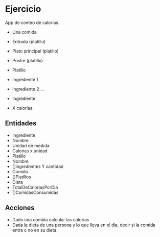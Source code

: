 # Ejercicio

App de conteo de calorías.

 - Una comida
  - Entrada (platillo)
  - Plato principal (platillo)
  - Postre (platillo)

 - Platillo
  - Ingrediente 1
  - ingrediente 2
  ...

 - Ingrediente
  - X calorías.


## Entidades
 - Ingrediente
  - Nombre
  - Unidad de medida
  - Calorias x unidad
 - Platillo
  - Nombre
  - []ingredientes Y cantidad
 - Comida
  - []Platillos
 - Dieta
  - TotalDeCaloriasPorDia
  - []ComidasConsumidas

## Acciones
 - Dado una comida calcular las calorias
 - Dada la dieta de una persona y lo que lleva en el día, decir si la comida entra o no en su dieta.